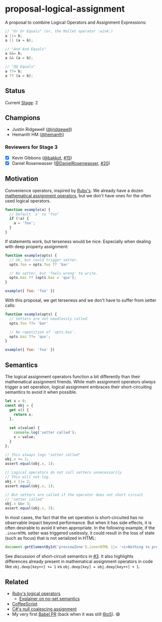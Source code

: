 # proposal-logical-assignment

A proposal to combine Logical Operators and Assignment Expressions:

```js
// "Or Or Equals" (or, the Mallet operator :wink:)
a ||= b;
a || (a = b);

// "And And Equals"
a &&= b;
a && (a = b);

// "QQ Equals"
a ??= b;
a ?? (a = b);
```

## Status

Current [Stage](https://tc39.es/process-document/): 2

## Champions

- Justin Ridgewell ([@jridgewell](https://github.com/jridgewell/))
- Hemanth HM ([@hemanth](https://github.com/hemanth/))

### Reviewers for Stage 3

- [x] Kevin Gibbons ([@bakkot](https://github.com/bakkot), [#15](https://github.com/tc39/proposal-logical-assignment/issues/15))
- [x] Daniel Rosenwasser ([@DanielRosenwasser](https://github.com/DanielRosenwasser), [#20](https://github.com/tc39/proposal-logical-assignment/issues/20))

## Motivation

Convenience operators, inspired by
[Ruby's](https://docs.ruby-lang.org/en/2.5.0/syntax/assignment_rdoc.html#label-Abbreviated+Assignment).
We already have a dozen [mathematical assignment
operators](https://developer.mozilla.org/en-US/docs/Web/JavaScript/Reference/Operators/Assignment_Operators),
but we don't have ones for the often used logical operators.

```js
function example(a) {
  // Default `a` to "foo"
  if (!a) {
    a = 'foo';
  }
}
```

If statements work, but terseness would be nice. Especially when dealing
with deep property assignment:

```js
function example(opts) {
  // Ok, but could trigger setter.
  opts.foo = opts.foo ?? 'bar'

  // No setter, but 'feels wrong' to write.
  opts.baz ?? (opts.baz = 'qux');
}

example({ foo: 'foo' })
```

With this proposal, we get terseness and we don't have to suffer from
setter calls:

```js
function example(opts) {
  // Setters are not needlessly called.
  opts.foo ??= 'bar'

  // No repetition of `opts.baz`.
  opts.baz ??= 'qux';
}

example({ foo: 'foo' })
```

## Semantics

The logical assignment operators function a bit differently than their
mathematical assignment friends. While math assignment operators
_always_ trigger a set operation, logical assignment embraces their
short-circuiting semantics to avoid it when possible.

```js
let x = 0;
const obj = {
  get x() {
    return x;
  },
  
  set x(value) {
    console.log('setter called');
    x = value;
  }
};

// This always logs "setter called"
obj.x += 1;
assert.equal(obj.x, 1);

// Logical operators do not call setters unnecessarily
// This will not log.
obj.x ||= 2;
assert.equal(obj.x, 1);

// But setters are called if the operator does not short circuit
// "setter called"
obj.x &&= 3;
assert.equal(obj.x, 3);
```

In most cases, the fact that the set operation is short-circuited has no
observable impact beyond performance. But when it has side effects, it
is often desirable to avoid it when appropriate. In the following
example, if the `.innerHTML` setter was triggered uselessly, it could
result in the loss of state (such as focus) that is not serialized in
HTML:

```js
document.getElementById('previewZone').innerHTML ||= '<i>Nothing to preview</i>';
```

See discussion of short-circuit semantics in [#3](https://github.com/tc39/proposal-logical-assignment/issues/3). It also highlights differences already present in mathematical assignment operators in code like `obj.deep[key++] += 1` vs `obj.deep[key] = obj.deep[key++] + 1`.

## Related

- [Ruby's logical operators](https://docs.ruby-lang.org/en/2.5.0/syntax/assignment_rdoc.html#label-Abbreviated+Assignment)
  - [Explainer on no-set semantics](http://www.rubyinside.com/what-rubys-double-pipe-or-equals-really-does-5488.html)
- [CoffeeScript](http://coffeescript.org/#try:a%20%3D%201%0Ab%20%3D%202%0A%0A%0A%23%20%22Or%20Or%20Equals%22%20(or%2C%20the%20Mallet%20operator%20%3Awink%3A)%0Aa%20%7C%7C%3D%20b%3B%0Aa%20%7C%7C%20(a%20%3D%20b)%3B%0A%0A%23%20%22And%20And%20Equals%22%0Aa%20%26%26%3D%20b%3B%0Aa%20%26%26%20(a%20%3D%20b)%3B%0A%0A%23%20Eventually....%0A%23%20%22QQ%20Equals%22%0A%23a%20%3F%3F%3D%20b%3B%0A%23a%20%3F%3F%20(a%20%3D%20b)%3B%0A)
- [C#'s null coalescing assignment](https://docs.microsoft.com/en-us/dotnet/csharp/language-reference/proposals/csharp-8.0/null-coalescing-assignment#detailed-design)
- My very first [Babel PR](https://github.com/babel/babel/pull/516) (back when it was still [6to5](https://github.com/babel/babel/tree/ecd85f53b4764ada862537aa767699814f1f1fe2)). 😄
